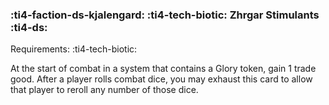 ### :ti4-faction-ds-kjalengard: :ti4-tech-biotic: **Zhrgar Stimulants** :ti4-ds:

Requirements: :ti4-tech-biotic:

At the start of combat in a system that contains a Glory token, gain 1 trade good.
After a player rolls combat dice, you may exhaust this card to allow that player to reroll any number of those dice.
